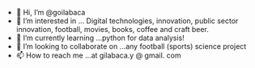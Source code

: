 - 👋 Hi, I’m @goilabaca
- 👀 I’m interested in ... Digital technologies, innovation, public sector innovation, football, movies, books, coffee and craft beer.
- 🌱 I’m currently learning ...python for data analysis!
- 💞️ I’m looking to collaborate on ...any football (sports) science project
- 📫 How to reach me ...at gilabaca.y @ gmail. com


<!---
goilabaca/goilabaca is a ✨ special ✨ repository because its `README.md` (this file) appears on your GitHub profile.
You can click the Preview link to take a look at your changes.
--->
